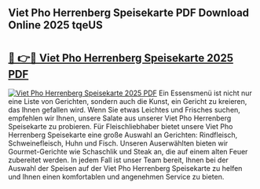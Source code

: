 ## Viet Pho Herrenberg Speisekarte PDF Download Online 2025 tqeUS

# <h2><a href="http://gc7mmhy.nevu.top/?p=Viet+Pho+Herrenberg+Speisekarte">🔗 👉🔴 Viet Pho Herrenberg Speisekarte 2025 PDF</a></h2>

[![Viet Pho Herrenberg Speisekarte 2025 PDF](https://i.imgur.com/dBaPXMq.png)](http://gc7mmhy.nevu.top/?p=Viet+Pho+Herrenberg+Speisekarte)
Ein Essensmenü ist nicht nur eine Liste von Gerichten, sondern auch die Kunst, ein Gericht zu kreieren, das Ihnen gefallen wird. Wenn Sie etwas Leichtes und Frisches suchen, empfehlen wir Ihnen, unsere Salate aus unserer Viet Pho Herrenberg Speisekarte zu probieren. Für Fleischliebhaber bietet unsere Viet Pho Herrenberg Speisekarte eine große Auswahl an Gerichten: Rindfleisch, Schweinefleisch, Huhn und Fisch. Unseren Auserwählten bieten wir Gourmet-Gerichte wie Schaschlik und Steak an, die auf einem alten Feuer zubereitet werden. In jedem Fall ist unser Team bereit, Ihnen bei der Auswahl der Speisen auf der Viet Pho Herrenberg Speisekarte zu helfen und Ihnen einen komfortablen und angenehmen Service zu bieten.
